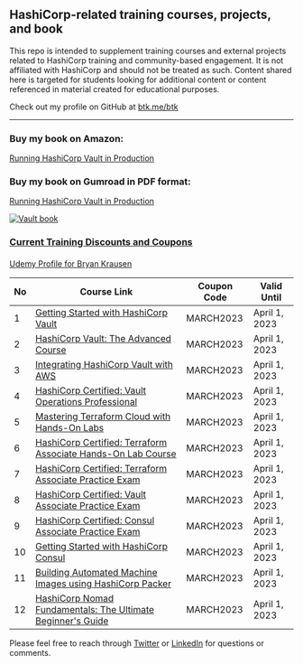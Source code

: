 ## HashiCorp-related training courses, projects, and book

This repo is intended to supplement training courses and external projects related to HashiCorp training and
community-based engagement. It is not affiliated with HashiCorp and should not be treated as such.
Content shared here is targeted for students looking for additional content or content referenced in material
created for educational purposes.

Check out my profile on GitHub at [btk.me/btk](btk.me/btk)

*********************************************************************************

### Buy my book on Amazon:

[Running HashiCorp Vault in Production](https://amzn.to/2UeUjAI)

### Buy my book on Gumroad in PDF format:

[Running HashiCorp Vault in Production](https://gum.co/vaultbook/)

<a href="https://amzn.to/2UeUjAI"> 
<img src="book-cover.png"
     alt="Vault book"
     style="float: center; margin-right: 6px;" />
 
### Current Training Discounts and Coupons

####

[Udemy Profile for Bryan Krausen](https://www.udemy.com/user/bryan-krausen/ "Udemy Profile")

| No  | Course Link | Coupon Code | Valid Until |
| --- | ----------- | ----------- | ----------- |
| 1 | [Getting Started with HashiCorp Vault](https://btk.me/v) | MARCH2023 | April 1, 2023 |
| 2 | [HashiCorp Vault: The Advanced Course](https://btk.me/va) | MARCH2023 | April 1, 2023 |
| 3 | [Integrating HashiCorp Vault with AWS](https://btk.me/vaws) | MARCH2023 | April 1, 2023 |
| 4 | [HashiCorp Certified: Vault Operations Professional](https://btk.me/vp) | MARCH2023 | April 1, 2023 |
| 5 | [Mastering Terraform Cloud with Hands-On Labs](https://btk.me/tfc) | MARCH2023 | April 1, 2023 |
| 6 | [HashiCorp Certified: Terraform Associate Hands-On Lab Course](https://btk.me/tfhol) | MARCH2023 | April 1, 2023 |
| 7 | [HashiCorp Certified: Terraform Associate Practice Exam](https://btk.me/tf) | MARCH2023 | April 1, 2023 |
| 8 | [HashiCorp Certified: Vault Associate Practice Exam](https://btk.me/vpe) | MARCH2023 | April 1, 2023 |
| 9 | [HashiCorp Certified: Consul Associate Practice Exam](https://btk.me/cpe) | MARCH2023 | April 1, 2023 |
| 10 | [Getting Started with HashiCorp Consul](https://btk.me/c) | MARCH2023 | April 1, 2023 |
| 11 | [Building Automated Machine Images using HashiCorp Packer](https://btk.me/p) | MARCH2023 | April 1, 2023 |
| 12 | [HashiCorp Nomad Fundamentals: The Ultimate Beginner's Guide](https://btk.me/n) | MARCH2023 | April 1, 2023 |

Please feel free to reach through [Twitter](https://twitter.com/btkrausen) or
 [LinkedIn](https://www.linkedin.com/in/bryan-krausen-5ab8794/) for questions or comments.
